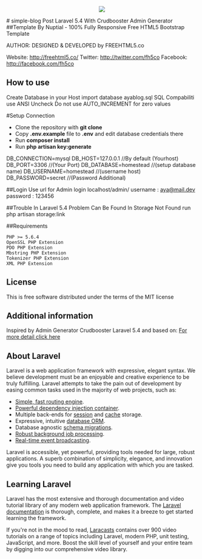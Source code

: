 <p align="center"><img src="https://laravel.com/assets/img/components/logo-laravel.svg"></p>
# simple-blog Post Laravel 5.4 With Crudbooster Admin Generator
##Template By 
Nuptial - 100% Fully Responsive Free HTML5 Bootstrap Template

AUTHOR:
DESIGNED & DEVELOPED by FREEHTML5.co

Website: http://freehtml5.co/
Twitter: http://twitter.com/fh5co
Facebook: http://facebook.com/fh5co


## How to use
Create Database in your Host
import database ayablog.sql 
SQL Compabiliti use ANSI
Uncheck Do not use AUTO_INCREMENT for zero values

#Setup Connection
- Clone the repository with __git clone__
- Copy __.env.example__ file to __.env__ and edit database credentials there
- Run __composer install__
- Run __php artisan key:generate__

DB_CONNECTION=mysql
DB_HOST=127.0.0.1 //By default (Yourhost)
DB_PORT=3306 //(Your Port)
DB_DATABASE=homestead //(setup database name)
DB_USERNAME=homestead //(username host)
DB_PASSWORD=secret //(Password Additional)

##Login Use 
url for Admin login
localhost/admin/
username : aya@mail.dev
password : 123456

##Trouble
In Laravel 5.4 Problem Can Be Found In Storage Not Found
run php artisan storage:link

##Requirements

	PHP >= 5.6.4
	OpenSSL PHP Extension
	PDO PHP Extension
	Mbstring PHP Extension
	Tokenizer PHP Extension
	XML PHP Extension

## License

This is free software distributed under the terms of the MIT license

## Additional information

Inspired by Admin Generator Crudbooster Laravel 5.4 and based on:
[For more detail click here](http://crudbooster.com/)

## About Laravel

Laravel is a web application framework with expressive, elegant syntax. We believe development must be an enjoyable and creative experience to be truly fulfilling. Laravel attempts to take the pain out of development by easing common tasks used in the majority of web projects, such as:

- [Simple, fast routing engine](https://laravel.com/docs/routing).
- [Powerful dependency injection container](https://laravel.com/docs/container).
- Multiple back-ends for [session](https://laravel.com/docs/session) and [cache](https://laravel.com/docs/cache) storage.
- Expressive, intuitive [database ORM](https://laravel.com/docs/eloquent).
- Database agnostic [schema migrations](https://laravel.com/docs/migrations).
- [Robust background job processing](https://laravel.com/docs/queues).
- [Real-time event broadcasting](https://laravel.com/docs/broadcasting).

Laravel is accessible, yet powerful, providing tools needed for large, robust applications. A superb combination of simplicity, elegance, and innovation give you tools you need to build any application with which you are tasked.

## Learning Laravel

Laravel has the most extensive and thorough documentation and video tutorial library of any modern web application framework. The [Laravel documentation](https://laravel.com/docs) is thorough, complete, and makes it a breeze to get started learning the framework.

If you're not in the mood to read, [Laracasts](https://laracasts.com) contains over 900 video tutorials on a range of topics including Laravel, modern PHP, unit testing, JavaScript, and more. Boost the skill level of yourself and your entire team by digging into our comprehensive video library.
